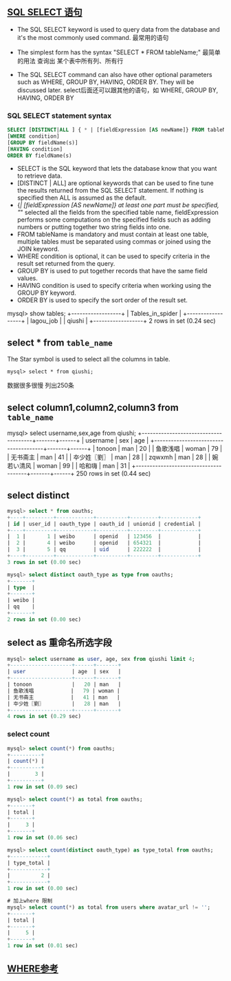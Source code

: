 ## [SQL SELECT 语句](https://www.guru99.com/select-statement.html)

- The SQL SELECT keyword is used to query data from the database and it's the most commonly used command.
最常用的语句

- The simplest form has the syntax "SELECT * FROM tableName;"
最简单的用法 查询出 某个表中所有列、所有行

- The SQL SELECT command can also have other optional parameters such as WHERE, GROUP BY, HAVING, ORDER BY. They will be discussed later.
select后面还可以跟其他的语句，如 WHERE, GROUP BY, HAVING, ORDER BY

### SQL SELECT statement syntax
```sql
SELECT [DISTINCT|ALL ] { * | [fieldExpression [AS newName]} FROM tableName [alias] 
[WHERE condition]
[GROUP BY fieldName(s)]  
[HAVING condition] 
ORDER BY fieldName(s)
```

- SELECT is the SQL keyword that lets the database know that you want to retrieve data.
- [DISTINCT | ALL] are optional keywords that can be used to fine tune the results returned from the SQL SELECT statement. If nothing is specified then ALL is assumed as the default.
- {*| [fieldExpression [AS newName]} at least one part must be specified, "*" selected all the fields from the specified table name, fieldExpression performs some computations on the specified fields such as adding numbers or putting together two string fields into one.
- FROM tableName is mandatory and must contain at least one table, multiple tables must be separated using commas or joined using the JOIN keyword.
- WHERE condition is optional, it can be used to specify criteria in the result set returned from the query.
- GROUP BY is used to put together records that have the same field values.
- HAVING condition is used to specify criteria when working using the GROUP BY keyword.
- ORDER BY is used to specify the sort order of the result set.

mysql> show tables;
+------------------+
| Tables_in_spider |
+------------------+
| lagou_job        |
| qiushi           |
+------------------+
2 rows in set (0.24 sec)


## select * from `table_name`
The Star symbol is used to select all the columns in table.

```
mysql> select * from qiushi;
```
数据很多很慢 列出250条

## select column1,column2,column3 from `table_name`

mysql> select username,sex,age from qiushi;
+--------------------------------------+-------+------+
| username                             | sex   | age  |
+--------------------------------------+-------+------+
| tonoon                               | man   |   20 |
| 鱼歌浅唱                              | woman |   79 |
| 无书斋主                              | man   |   41 |
| 夲少姓〖劉〗                           | man   |   28 |
| zqwxmh                               | man   |   28 |
| 婉若い清风                             | woman |   99 |
| 哈和嗨                                | man   |   31 |
+--------------------------------------+-------+------+
250 rows in set (0.44 sec)

## select distinct
```sql
mysql> select * from oauths;
+----+---------+------------+----------+---------+------------+
| id | user_id | oauth_type | oauth_id | unionid | credential |
+----+---------+------------+----------+---------+------------+
|  1 |       1 | weibo      | openid   | 123456  |            |
|  2 |       4 | weibo      | openid   | 654321  |            |
|  3 |       5 | qq         | uid      | 222222  |            |
+----+---------+------------+----------+---------+------------+
3 rows in set (0.00 sec)

mysql> select distinct oauth_type as type from oauths;
+-------+
| type  |
+-------+
| weibo |
| qq    |
+-------+
2 rows in set (0.00 sec)
```

## select as 重命名所选字段
```sql
mysql> select username as user, age, sex from qiushi limit 4;
+--------------------+------+-------+
| user               | age  | sex   |
+--------------------+------+-------+
| tonoon             |   20 | man   |
| 鱼歌浅唱            |   79 | woman |
| 无书斋主            |   41 | man   |
| 夲少姓〖劉〗         |   28 | man   |
+--------------------+------+-------+
4 rows in set (0.29 sec)
```

### select count
```sql
mysql> select count(*) from oauths;
+----------+
| count(*) |
+----------+
|        3 |
+----------+
1 row in set (0.09 sec)

mysql> select count(*) as total from oauths;
+-------+
| total |
+-------+
|     3 |
+-------+
1 row in set (0.06 sec)

mysql> select count(distinct oauth_type) as type_total from oauths;
+------------+
| type_total |
+------------+
|          2 |
+------------+
1 row in set (0.00 sec)

# 加上where 限制
mysql> select count(*) as total from users where avatar_url != '';
+-------+
| total |
+-------+
|     5 |
+-------+
1 row in set (0.01 sec)
```

## [WHERE参考](./where.md)
